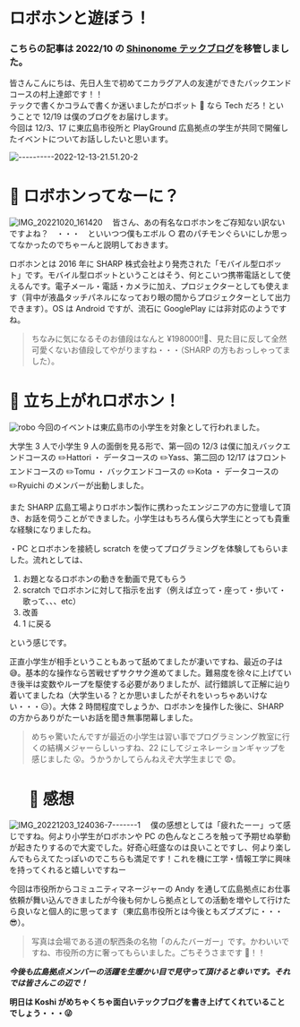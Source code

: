 # ロボホンと遊ぼう！

### こちらの記事は 2022/10 の [Shinonome テックブログ](https://blog.shinonome.io/amazon-bedrock/)を移管しました。

皆さんこんにちは、先日人生で初めてニカラグア人の友達ができたバックエンドコースの村上達郎です！！  
テックで書くかコラムで書くか迷いましたがロボット 🤖 なら Tech だろ！ということで 12/19 は僕のブログをお届けします。  
今回は 12/3、17 に東広島市役所と PlayGround 広島拠点の学生が共同で開催したイベントについてお話ししたいと思います。

![----------2022-12-13-21.51.20-2](http://blog.shinonome.io/content/images/2022/12/----------2022-12-13-21.51.20-2.png)

# 🤖 ロボホンってなーに？

![IMG_20221020_161420](http://blog.shinonome.io/content/images/2022/12/IMG_20221020_161420.png)
　皆さん、あの有名なロボホンをご存知ない訳ないですよね？　・・・　といいつつ僕もエボル ○ 君のパチモンぐらいにしか思ってなかったのでちゃーんと説明しておきます。

ロボホンとは 2016 年に SHARP 株式会社より発売された「モバイル型ロボット」です。モバイル型ロボットということはそう、何とこいつ携帯電話として使えるんです。電子メール・電話・カメラに加え、プロジェクターとしても使えます（背中が液晶タッチパネルになっており眼の間からプロジェクターとして出力できます）。OS は Android ですが、流石に GooglePlay には非対応のようですね。

> ちなみに気になるそのお値段はなんと ¥198000!!🤑、見た目に反して全然可愛くないお値段してやがりますね・・・（SHARP の方もおっしゃってました）。

# 🤖 立ち上がれロボホン！

![robo](http://blog.shinonome.io/content/images/2022/12/robo.png)
今回のイベントは東広島市の小学生を対象として行われました。

大学生 3 人で小学生 9 人の面倒を見る形で、第一回の 12/3 は僕に加えバックエンドコースの ✏️Hattori ・ データコースの ✏️Yass、第二回の 12/17 はフロントエンドコースの ✏️Tomu ・ バックエンドコースの ✏️Kota ・ データコースの ✏️Ryuichi のメンバーが出動しました。

また SHARP 広島工場よりロボホン製作に携わったエンジニアの方に登壇して頂き、お話を伺うことができました。小学生はもちろん僕ら大学生にとっても貴重な経験になりましたね。

・PC とロボホンを接続し scratch を使ってプログラミングを体験してもらいました。流れとしては、

1.  お題となるロボホンの動きを動画で見てもらう
2.  scratch でロボホンに対して指示を出す（例えば立って・座って・歩いて・歌って、、、etc）
3.  改善
4.  1 に戻る

という感じです。

正直小学生が相手ということもあって舐めてましたが凄いですね、最近の子は 😅。基本的な操作なら苦戦せずサクサク進めてました。難易度を徐々に上げていき後半は変数やループを駆使する必要がありましたが、試行錯誤して正解に辿り着いてましたね（大学生いる？とか思いましたがそれをいっちゃあいけない・・・😑）。大体 2 時間程度でしょうか、ロボホンを操作した後に、SHARP の方からありがたーいお話を聞き無事閉幕しました。

> めちゃ驚いたんですが最近の小学生は習い事でプログラミンング教室に行くの結構メジャーらしいっすね、22 にしてジェネレーションギャップを感じました 😮。うかうかしてらんねえぞ大学生まじで 😨。

# 　 🤖 感想

![IMG_20221203_124036-7-------1](http://blog.shinonome.io/content/images/2022/12/IMG_20221203_124036-7-------1.png)
　僕の感想としては「疲れたーー」って感じですね。何より小学生がロボホンや PC の色んなところを触って予期せぬ挙動が起きたりするので大変でした。好奇心旺盛なのは良いことですし、何より楽しんでもらえてたっぽいのでこちらも満足です！これを機に工学・情報工学に興味を持ってくれると嬉しいですねー

今回は市役所からコミュニティマネージャーの Andy を通して広島拠点にお仕事依頼が舞い込んできましたが今後も何かしら拠点としての活動を増やして行けたら良いなと個人的に思ってます（東広島市役所とは今後ともズブズブに・・・😎）。

> 写真は会場である道の駅西条の名物「のんたバーガー」です。かわいいですね、市役所の方に奢ってもらいました。ごちそうさまです 🍔！！

**_今後も広島拠点メンバーの活躍を生暖かい目で見守って頂けると幸いです。それでは皆さんこの辺で！_**

**明日は Koshi がめちゃくちゃ面白いテックブログを書き上げてくれていることでしょう・・・😜**
